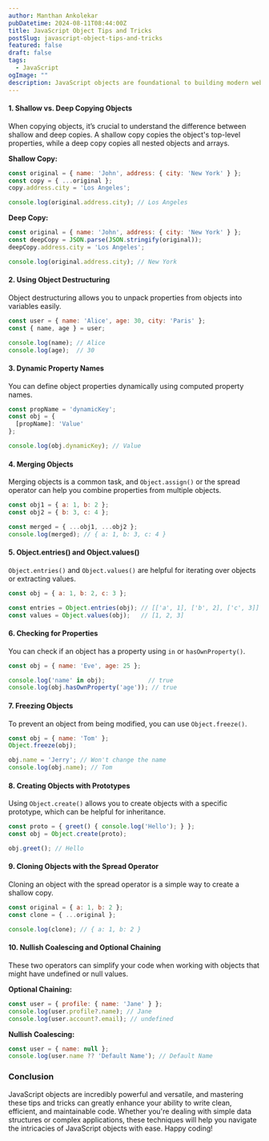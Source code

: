 ```yaml
---
author: Manthan Ankolekar
pubDatetime: 2024-08-11T08:44:00Z
title: JavaScript Object Tips and Tricks
postSlug: javascript-object-tips-and-tricks
featured: false
draft: false
tags:
  - JavaScript
ogImage: ""
description: JavaScript objects are foundational to building modern web applications. Whether you're managing data, creating complex user interfaces, or handling asynchronous operations, understanding how to work with objects efficiently can make a significant difference in your code's performance and readability. Here are ten essential tips and tricks for working with JavaScript objects that every developer should know.
---
```


#### 1. **Shallow vs. Deep Copying Objects**

When copying objects, it’s crucial to understand the difference between shallow and deep copies. A shallow copy copies the object's top-level properties, while a deep copy copies all nested objects and arrays.

**Shallow Copy:**

```javascript
const original = { name: 'John', address: { city: 'New York' } };
const copy = { ...original };
copy.address.city = 'Los Angeles';

console.log(original.address.city); // Los Angeles
```

**Deep Copy:**

```javascript
const original = { name: 'John', address: { city: 'New York' } };
const deepCopy = JSON.parse(JSON.stringify(original));
deepCopy.address.city = 'Los Angeles';

console.log(original.address.city); // New York
```

#### 2. **Using Object Destructuring**

Object destructuring allows you to unpack properties from objects into variables easily.

```javascript
const user = { name: 'Alice', age: 30, city: 'Paris' };
const { name, age } = user;

console.log(name); // Alice
console.log(age);  // 30
```

#### 3. **Dynamic Property Names**

You can define object properties dynamically using computed property names.

```javascript
const propName = 'dynamicKey';
const obj = {
  [propName]: 'Value'
};

console.log(obj.dynamicKey); // Value
```

#### 4. **Merging Objects**

Merging objects is a common task, and `Object.assign()` or the spread operator can help you combine properties from multiple objects.

```javascript
const obj1 = { a: 1, b: 2 };
const obj2 = { b: 3, c: 4 };

const merged = { ...obj1, ...obj2 };
console.log(merged); // { a: 1, b: 3, c: 4 }
```

#### 5. **Object.entries() and Object.values()**

`Object.entries()` and `Object.values()` are helpful for iterating over objects or extracting values.

```javascript
const obj = { a: 1, b: 2, c: 3 };

const entries = Object.entries(obj); // [['a', 1], ['b', 2], ['c', 3]]
const values = Object.values(obj);   // [1, 2, 3]
```

#### 6. **Checking for Properties**

You can check if an object has a property using `in` or `hasOwnProperty()`.

```javascript
const obj = { name: 'Eve', age: 25 };

console.log('name' in obj);            // true
console.log(obj.hasOwnProperty('age')); // true
```

#### 7. **Freezing Objects**

To prevent an object from being modified, you can use `Object.freeze()`.

```javascript
const obj = { name: 'Tom' };
Object.freeze(obj);

obj.name = 'Jerry'; // Won't change the name
console.log(obj.name); // Tom
```

#### 8. **Creating Objects with Prototypes**

Using `Object.create()` allows you to create objects with a specific prototype, which can be helpful for inheritance.

```javascript
const proto = { greet() { console.log('Hello'); } };
const obj = Object.create(proto);

obj.greet(); // Hello
```

#### 9. **Cloning Objects with the Spread Operator**

Cloning an object with the spread operator is a simple way to create a shallow copy.

```javascript
const original = { a: 1, b: 2 };
const clone = { ...original };

console.log(clone); // { a: 1, b: 2 }
```

#### 10. **Nullish Coalescing and Optional Chaining**

These two operators can simplify your code when working with objects that might have undefined or null values.

**Optional Chaining:**

```javascript
const user = { profile: { name: 'Jane' } };
console.log(user.profile?.name); // Jane
console.log(user.account?.email); // undefined
```

**Nullish Coalescing:**

```javascript
const user = { name: null };
console.log(user.name ?? 'Default Name'); // Default Name
```

### Conclusion

JavaScript objects are incredibly powerful and versatile, and mastering these tips and tricks can greatly enhance your ability to write clean, efficient, and maintainable code. Whether you're dealing with simple data structures or complex applications, these techniques will help you navigate the intricacies of JavaScript objects with ease. Happy coding!

